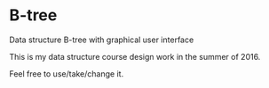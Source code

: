 # B-tree
Data structure B-tree with graphical user interface

This is my data structure course design work in the summer of 2016.

Feel free to use/take/change it.
